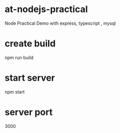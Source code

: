 # at-nodejs-practical
Node Practical Demo with express, typescript , mysql

# create build
 npm run build

# start server
 npm start

# server port
3000
